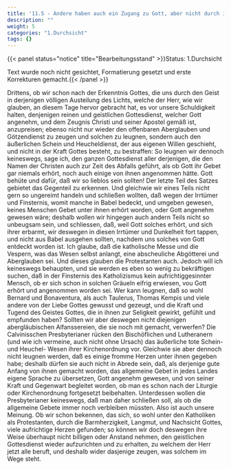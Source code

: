 ```yaml
---
title: '11.5 - Andere haben auch ein Zugang zu Gott, aber nicht durch ihre Form des Gottesdienstes'
description: ""
weight: 5
categories: "1.Durchsicht"
tags: {}
---
```


{{< panel status="notice" title="Bearbeitungsstand" >}}Status: 1.Durchsicht


Text wurde noch nicht gesichtet, Formatierung gesetzt und erste Korrekturen gemacht.{{< /panel >}}

<!-- Seite 486 -->


Drittens, ob wir schon nach der Erkenntnis
Gottes, die uns durch den Geist in derjenigen
völligen Austeilung des Lichts, welche der Herr,
wie wir glauben, an diesem Tage hervor gebracht hat,
es vor unsere Schuldigkeit halten, denjenigen reinen
und geistlichen Gottesdienst, welcher Gott angenehm,
und dem Zeugnis Christi und seiner Apostel gemäß ist,
anzupreisen; ebenso nicht nur wieder den offenbaren
Aberglauben und Götzendienst zu zeugen und
solchen zu leugnen, sondern auch den äußerlichen Schein
und Heucheldienst, der aus eigenen Willen geschieht,
und nicht in der Kraft Gottes besteht, zu bestraffen:
So leugnen wir dennoch keineswegs, sage
ich, den ganzen Gottesdienst aller derjenigen, die
den Namen der Christen auch zur Zeit des Abfalls
geführt, als ob Gott ihr Gebet gar niemals erhört,
noch auch einige von ihnen angenommen hätte.
Gott behüte und dafür, daß wir so lieblos sein sollten!
Der letzte Teil des Satzes gebietet das Gegenteil
zu erkennen. Und gleichwie wir eines Teils
nicht gern so ungereimt handeln und schließen wollten,
daß wegen der Irrtümer und Finsternis, womit manche
in Babel bedeckt, und umgeben gewesen, keines<!-- Seite 487 -->
Menschen Gebet unter ihnen erhört worden, oder
Gott angenehm gewesen wäre; deshalb wollen wir hingegen
auch andern Teils nicht so unbeugsam sein,
und schliessen, daß, weil Gott solches erhört, und
sich ihrer erbarmt, wir deswegen in diesen Irrtümer
und Dunkelheit fort tappen, und nicht aus Babel
ausgehen sollten, nachdem uns solches von Gott
entdeckt worden ist. Ich glaube, daß die katholische
Messe und die Vespern, was das Wesen selbst anlangt,
eine abscheuliche Abgötterei und Aberglauben
sei. Und dieses glauben die Protestanten auch.
Jedoch will ich keineswegs behaupten, und sie werden
es eben so wenig zu bekräftigen suchen, daß in
der Finsternis des Katholizismus kein aufrichtiggesinnter
Mensch, ob er sich schon in solchen Gräueln eifrig
erwiesen, vou Gott erhört und angenommen worden
sei. Wer kann leugnen, daß so wohl Bernard
und Bonaventura, als auch Taulerus, Thomas
Kempis und viele andere von der Liebe Gottes gewusst
und gezeugt, und die Kraft und Tugend des
Geistes Gottes, die in ihnen zur Seligkeit gewirkt,
gefühlt und empfunden haben? Sollten wir aber deswegen
nicht diejenigen abergläubischen Alfanssereien,
die sie noch mit gemacht, verwerfen? Die Calvinisschen
Presbyterianer rücken den Bischöflichen und
Lutheranern (und wie ich vermeine, auch nicht ohne
Ursach) das äußerliche tote Schein- und Heuchel-
Wesen ihrer Kirchenordnung vor. Gleichwie
sie aber dennoch nicht leugnen werden, daß es
einige fromme Herzen unter ihnen gegeben habe; deshalb
dürfen sie auch nicht in Abrede sein, daß, als derjenige
gute Anfang von ihnen gemacht worden, das
allgemeine Gebet in jedes Landes eigene Sprache zu
übersetzen, Gott angenehm gewesen, und von seiner
Kraft und Gegenwart begleitet worden, ob man es
schon nach der Liturgie oder Kirchenordnung fortgesetzt<!-- Seite 488 -->
beibehalten. Unterdessen wollen die Presbyterianer
keineswegs, daß man daher schließen soll, als
ob die allgemeine Gebete immer noch verbleiben
müssten. Also ist auch unsere Meinung. Ob wir
schon bekennen, das sich, so wohl unter den Katholiken
als Protestanten, durch die Barmherzigkeit, Langmut,
und Nachsicht Gottes, viele aufrichtige Herzen
gefunden; so können wir doch deswegen ihre Weise
überhaupt nicht billigen oder Anstand nehmen, den
geistlichen Gottesdienst wieder aufzurichten und zu
erhalten, zu welchem der Herr jetzt alle beruft,
und deshalb wider dasjenige zeugen, was solchem im
Wege steht.
